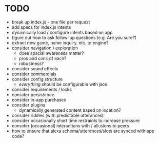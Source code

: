 # TODO

- break up index.js - one file per request
- add specs for index.js intents
- dynamically load / configure intents based on app
- figure out how to ask follow-up questions (e.g. Are you sure?)
- extract new game, name inquiry, etc. to engine?
- consider navigation / exploration
  - does spacial awareness matter?
  - pros and cons of each?
  - robustness?
- consider sound effects
- consider commercials
- consider config structure
  - *everything* should be configurable with json
- consider requirements / locks
- consider persistence
- consider in-app purchases
- consider plugins
  - dynamically generated content based on location?
- consider riddles (with predictable utterances)
- consider occasionally short time restraints to increase pressure
- consider (occasional) interactions with / allusions to peers
- how to ensure that alexa schema/utterances/slots are synced with app code?
